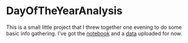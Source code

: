 # DayOfTheYearAnalysis
This is a small little project that I threw together one evening to do some basic info gathering. I've got the [notebook](DayOfYearScraping.ipynb) and a [data](data.csv) uploaded for now.
